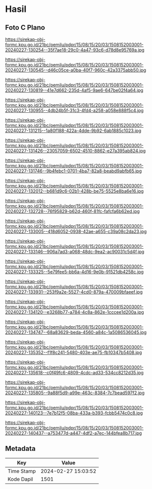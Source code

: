 # Hasil

## Foto C Plano

https://sirekap-obj-formc.kpu.go.id/21bc/pemilu/pdpr/15/08/15/20/03/1508152003001-20240227-130254--35f7ae18-29c0-4a47-93c6-d78d8e95769a.jpg

https://sirekap-obj-formc.kpu.go.id/21bc/pemilu/pdpr/15/08/15/20/03/1508152003001-20240227-130545--d46c05ce-a0ba-40f7-960c-42a3375abb50.jpg

https://sirekap-obj-formc.kpu.go.id/21bc/pemilu/pdpr/15/08/15/20/03/1508152003001-20240227-130819--41e7d662-235d-4af5-9ae6-647be02f4a64.jpg

https://sirekap-obj-formc.kpu.go.id/21bc/pemilu/pdpr/15/08/15/20/03/1508152003001-20240227-130955--4db24b5f-31c3-4fd4-a258-a058e888f5c4.jpg

https://sirekap-obj-formc.kpu.go.id/21bc/pemilu/pdpr/15/08/15/20/03/1508152003001-20240227-131215--1a80f188-422a-4dde-9b92-6ab1885c1023.jpg

https://sirekap-obj-formc.kpu.go.id/21bc/pemilu/pdpr/15/08/15/20/03/1508152003001-20240227-131426--23057059-6502-4510-8862-e27a395ab824.jpg

https://sirekap-obj-formc.kpu.go.id/21bc/pemilu/pdpr/15/08/15/20/03/1508152003001-20240227-131746--9b4febc1-0701-4ba7-82a8-beabd9abfb65.jpg

https://sirekap-obj-formc.kpu.go.id/21bc/pemilu/pdpr/15/08/15/20/03/1508152003001-20240227-132012--b681d9c6-02b1-428b-be75-5525e8ba6e16.jpg

https://sirekap-obj-formc.kpu.go.id/21bc/pemilu/pdpr/15/08/15/20/03/1508152003001-20240227-132728--76f95829-b62d-460f-81fc-fafcfa6b62ed.jpg

https://sirekap-obj-formc.kpu.go.id/21bc/pemilu/pdpr/15/08/15/20/03/1508152003001-20240227-133005--418d6052-0938-42ae-a655-c39a08c2da23.jpg

https://sirekap-obj-formc.kpu.go.id/21bc/pemilu/pdpr/15/08/15/20/03/1508152003001-20240227-133146--906a7ad3-a068-48dc-9ea2-ac90031c5d4f.jpg

https://sirekap-obj-formc.kpu.go.id/21bc/pemilu/pdpr/15/08/15/20/03/1508152003001-20240227-133325--5e79fee5-bb6a-4d16-9e0b-91521db4258c.jpg

https://sirekap-obj-formc.kpu.go.id/21bc/pemilu/pdpr/15/08/15/20/03/1508152003001-20240227-133931--253f9a2e-5527-4cd0-879a-470009bfaeef.jpg

https://sirekap-obj-formc.kpu.go.id/21bc/pemilu/pdpr/15/08/15/20/03/1508152003001-20240227-134120--e3268b77-a784-4c8a-862e-1cccee1d200a.jpg

https://sirekap-obj-formc.kpu.go.id/21bc/pemilu/pdpr/15/08/15/20/03/1508152003001-20240227-134747--68a83629-beda-4560-a84c-1a5086536045.jpg

https://sirekap-obj-formc.kpu.go.id/21bc/pemilu/pdpr/15/08/15/20/03/1508152003001-20240227-135352--f1f8c241-5480-403e-ae75-fb10347b5408.jpg

https://sirekap-obj-formc.kpu.go.id/21bc/pemilu/pdpr/15/08/15/20/03/1508152003001-20240227-135618--c0f49fc6-4809-4cdc-ad33-534cc8212d35.jpg

https://sirekap-obj-formc.kpu.go.id/21bc/pemilu/pdpr/15/08/15/20/03/1508152003001-20240227-135805--9a88f5d9-a99e-463c-8384-7c7bead597f2.jpg

https://sirekap-obj-formc.kpu.go.id/21bc/pemilu/pdpr/15/08/15/20/03/1508152003001-20240227-140123--7e7b12f5-08ba-433a-b393-fcbb5474c0c8.jpg

https://sirekap-obj-formc.kpu.go.id/21bc/pemilu/pdpr/15/08/15/20/03/1508152003001-20240227-140437--a753477d-a447-4df2-a7ec-144bfea8b717.jpg


## Metadata

| Key        | Value               |
| ---------- | ------------------- |
| Time Stamp | 2024-02-27 15:03:52 |
| Kode Dapil | 1501                |




